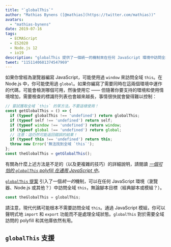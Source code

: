 ```yaml
---
title: "`globalThis`"
author: "Mathias Bynens ([@mathias](https://twitter.com/mathias))"
avatars: 
  - "mathias-bynens"
date: 2019-07-16
tags: 
  - ECMAScript
  - ES2020
  - Node.js 12
  - io19
description: "globalThis 提供了一個統一的機制來在任何 JavaScript 環境中訪問全域 `this`，無論腳本目標是什麼。"
tweet: "1151140681374547969"
---
```

如果你曾經為瀏覽器編寫 JavaScript，可能使用過 `window` 來訪問全域 `this`。在 Node.js 中，你可能使用過 `global`。如果你編寫了需要同時在這兩個環境中運作的代碼，可能會檢測哪個可用，然後使用它 —— 但隨著你要支持的環境和使用情境增加，需要檢查的標識符列表也會越來越長，事情很快就會變得難以控制：

<!--truncate-->
```js
// 嘗試獲取全域 `this` 的笨方法。不要這樣使用！
const getGlobalThis = () => {
  if (typeof globalThis !== 'undefined') return globalThis;
  if (typeof self !== 'undefined') return self;
  if (typeof window !== 'undefined') return window;
  if (typeof global !== 'undefined') return global;
  // 注意：這仍然可能返回錯誤的結果！
  if (typeof this !== 'undefined') return this;
  throw new Error('無法找到全域 `this`');
};
const theGlobalThis = getGlobalThis();
```

有關為什麼上述方法是不足的（以及更複雜的技巧）的詳細說明，請閱讀 [_一個可怕的 `globalThis` polyfill 在通用 JavaScript 中_](https://mathiasbynens.be/notes/globalthis)。

[`globalThis` 提案](https://github.com/tc39/proposal-global) 引入了一個*統一的*機制，可以在任何 JavaScript 環境（瀏覽器、Node.js 或其他？）中訪問全域 `this`，無論腳本目標（經典腳本或模組？）。

```js
const theGlobalThis = globalThis;
```

請注意，現代代碼可能根本不需要訪問全域 `this`。通過 JavaScript 模組，你可以聲明式地 `import` 和 `export` 功能而不是處理全域狀態。`globalThis` 對於需要全域訪問的 polyfill 和其他庫依然有用。

## `globalThis` 支援

<feature-support chrome="71 /blog/v8-release-71#javascript-language-features"
                 firefox="65"
                 safari="12.1"
                 nodejs="12 https://twitter.com/mathias/status/1120700101637353473"
                 babel="yes https://github.com/zloirock/core-js#ecmascript-globalthis"></feature-support>
